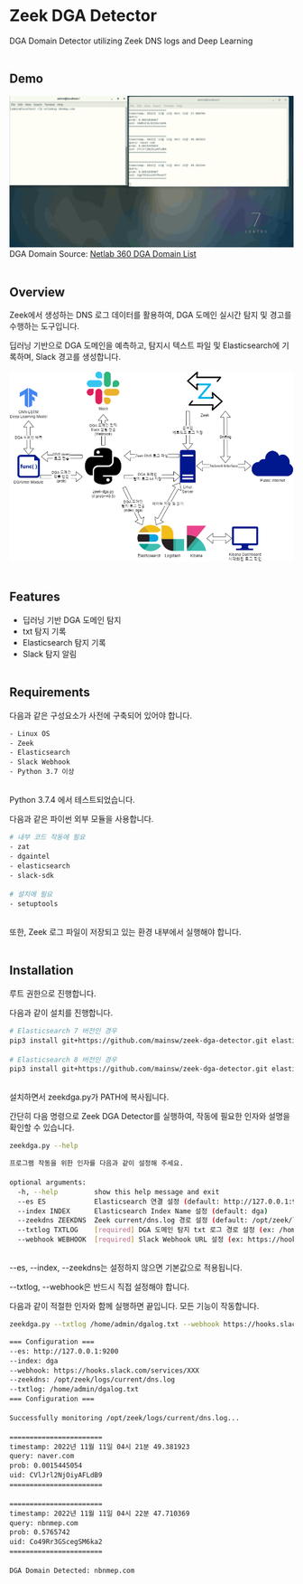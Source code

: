 # Zeek DGA Detector
DGA Domain Detector utilizing Zeek DNS logs and Deep Learning
<br/><br/>

## Demo
![이미지 로드에 실패했습니다. 리포지토리에서 직접 확인해 주세요.](https://github.com/mainsw/Zeek-DGA-Detector/blob/main/img/detection-demo.gif?raw=true)
DGA Domain Source: [Netlab 360 DGA Domain List](https://data.netlab.360.com/feeds/dga/dga.txt)
<br/><br/>

## Overview
Zeek에서 생성하는 DNS 로그 데이터를 활용하여, DGA 도메인 실시간 탐지 및 경고를 수행하는 도구입니다.

딥러닝 기반으로 DGA 도메인을 예측하고, 탐지시 텍스트 파일 및 Elasticsearch에 기록하며, Slack 경고를 생성합니다.
<br/><br/>
![이미지 로드에 실패했습니다. 리포지토리에서 직접 확인해 주세요.](https://github.com/mainsw/Zeek-DGA-Detector/blob/main/img/zeek-dga-structure.png?raw=true)
<br/><br/>

## Features
- 딥러닝 기반 DGA 도메인 탐지
- txt 탐지 기록
- Elasticsearch 탐지 기록
- Slack 탐지 알림
<br/><br/>

## Requirements
다음과 같은 구성요소가 사전에 구축되어 있어야 합니다.

```sh
- Linux OS
- Zeek
- Elasticsearch
- Slack Webhook
- Python 3.7 이상
```

<br/>Python 3.7.4 에서 테스트되었습니다.

다음과 같은 파이썬 외부 모듈을 사용합니다.
```sh
# 내부 코드 작동에 필요
- zat
- dgaintel
- elasticsearch
- slack-sdk

# 설치에 필요
- setuptools
```

<br/>또한, Zeek 로그 파일이 저장되고 있는 환경 내부에서 실행해야 합니다.
<br/><br/>

## Installation
루트 권한으로 진행합니다.

다음과 같이 설치를 진행합니다.

```sh
# Elasticsearch 7 버전인 경우
pip3 install git+https://github.com/mainsw/zeek-dga-detector.git elasticsearch==7.0.0

# Elasticsearch 8 버전인 경우
pip3 install git+https://github.com/mainsw/zeek-dga-detector.git elasticsearch==8.0.0
```

<br/>설치하면서 zeekdga.py가 PATH에 복사됩니다.

간단히 다음 명령으로 Zeek DGA Detector를 실행하여, 작동에 필요한 인자와 설명을 확인할 수 있습니다.
```sh
zeekdga.py --help
```

```sh
프로그램 작동을 위한 인자를 다음과 같이 설정해 주세요.

optional arguments:
  -h, --help         show this help message and exit
  --es ES            Elasticsearch 연결 설정 (default: http://127.0.0.1:9200)
  --index INDEX      Elasticsearch Index Name 설정 (default: dga)
  --zeekdns ZEEKDNS  Zeek current/dns.log 경로 설정 (default: /opt/zeek/logs/current/dns.log)
  --txtlog TXTLOG    [required] DGA 도메인 탐지 txt 로그 경로 설정 (ex: /home/admin/dgalog.txt)
  --webhook WEBHOOK  [required] Slack Webhook URL 설정 (ex: https://hooks.slack.com/services/XXX)
```
<br/>--es, --index, --zeekdns는 설정하지 않으면 기본값으로 적용됩니다.

--txtlog, --webhook은 반드시 직접 설정해야 합니다.

다음과 같이 적절한 인자와 함께 실행하면 끝입니다. 모든 기능이 작동합니다.

```sh
zeekdga.py --txtlog /home/admin/dgalog.txt --webhook https://hooks.slack.com/services/XXX
```

```sh
=== Configuration ===
--es: http://127.0.0.1:9200
--index: dga
--webhook: https://hooks.slack.com/services/XXX
--zeekdns: /opt/zeek/logs/current/dns.log
--txtlog: /home/admin/dgalog.txt
=== Configuration ===

Successfully monitoring /opt/zeek/logs/current/dns.log...

=======================
timestamp: 2022년 11월 11일 04시 21분 49.381923
query: naver.com
prob: 0.0015445054
uid: CVlJrl2NjOiyAFLdB9
=======================

=======================
timestamp: 2022년 11월 11일 04시 22분 47.710369
query: nbnmep.com
prob: 0.5765742
uid: Co49Rr3GScegSM6ka2
=======================

DGA Domain Detected: nbnmep.com

```

